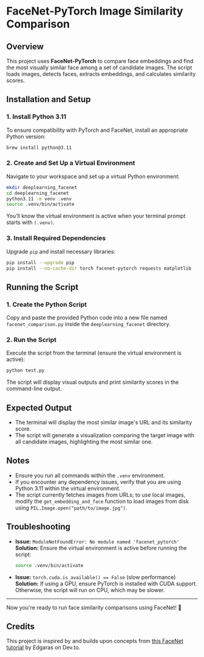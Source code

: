 # FaceNet-PyTorch Image Similarity Comparison

## Overview
This project uses **FaceNet-PyTorch** to compare face embeddings and find the most visually similar face among a set of candidate images. The script loads images, detects faces, extracts embeddings, and calculates similarity scores.

## Installation and Setup

### 1. Install Python 3.11
To ensure compatibility with PyTorch and FaceNet, install an appropriate Python version:
```sh
brew install python@3.11
```

### 2. Create and Set Up a Virtual Environment
Navigate to your workspace and set up a virtual Python environment:
```sh
mkdir deeplearning_facenet
cd deeplearning_facenet
python3.11 -m venv .venv
source .venv/bin/activate
```
You’ll know the virtual environment is active when your terminal prompt starts with `(.venv)`.

### 3. Install Required Dependencies
Upgrade `pip` and install necessary libraries:
```sh
pip install --upgrade pip
pip install --no-cache-dir torch facenet-pytorch requests matplotlib
```

## Running the Script

### 1. Create the Python Script
Copy and paste the provided Python code into a new file named `facenet_comparison.py` inside the `deeplearning_facenet` directory.

### 2. Run the Script
Execute the script from the terminal (ensure the virtual environment is active):
```sh
python test.py
```

The script will display visual outputs and print similarity scores in the command-line output.

## Expected Output
- The terminal will display the most similar image's URL and its similarity score.
- The script will generate a visualization comparing the target image with all candidate images, highlighting the most similar one.

## Notes
- Ensure you run all commands within the `.venv` environment.
- If you encounter any dependency issues, verify that you are using Python 3.11 within the virtual environment.
- The script currently fetches images from URLs; to use local images, modify the `get_embedding_and_face` function to load images from disk using `PIL.Image.open("path/to/image.jpg")`.

## Troubleshooting
- **Issue:** `ModuleNotFoundError: No module named 'facenet_pytorch'`  
  **Solution:** Ensure the virtual environment is active before running the script:  
  ```sh
  source .venv/bin/activate
  ```
- **Issue:** `torch.cuda.is_available() == False` (slow performance)  
  **Solution:** If using a GPU, ensure PyTorch is installed with CUDA support. Otherwise, the script will run on CPU, which may be slower.

---
Now you're ready to run face similarity comparisons using FaceNet! 🚀

## Credits
This project is inspired by and builds upon concepts from [this FaceNet tutorial](https://dev.to/edgaras/face-recognition-with-facenet-ha8) by Edgaras on Dev.to.




